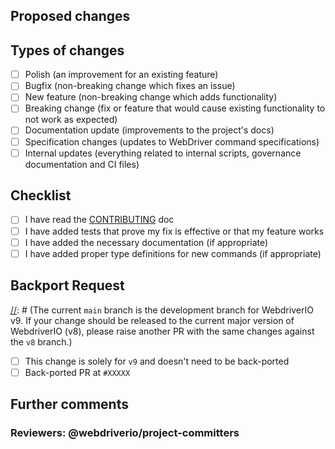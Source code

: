 ## Proposed changes

[//]: # (Describe the big picture of your changes here to communicate to the maintainers why we should accept this pull request. If it fixes a bug or resolves a feature request, be sure to link to that issue.)

## Types of changes

[//]: # (What types of changes does your code introduce to WebdriverIO?)
[//]: # (_Put an `x` in the boxes that apply_)

- [ ] Polish (an improvement for an existing feature)
- [ ] Bugfix (non-breaking change which fixes an issue)
- [ ] New feature (non-breaking change which adds functionality)
- [ ] Breaking change (fix or feature that would cause existing functionality to not work as expected)
- [ ] Documentation update (improvements to the project's docs)
- [ ] Specification changes (updates to WebDriver command specifications)
- [ ] Internal updates (everything related to internal scripts, governance documentation and CI files)

## Checklist

[//]: # (_Put an `x` in the boxes that apply. You can also fill these out after creating the PR. If you're unsure about any of them, don't hesitate to ask. We're here to help! This is simply a reminder of what we are going to look for before merging your code._)

- [ ] I have read the [CONTRIBUTING](https://github.com/webdriverio/webdriverio/blob/main/CONTRIBUTING.md) doc
- [ ] I have added tests that prove my fix is effective or that my feature works
- [ ] I have added the necessary documentation (if appropriate)
- [ ] I have added proper type definitions for new commands (if appropriate)

## Backport Request

[//]: # (The current `main` branch is the development branch for WebdriverIO v9. If your change should be released to the current major version of WebdriverIO (v8), please raise another PR with the same changes against the `v8` branch.)

- [ ] This change is solely for `v9` and doesn't need to be back-ported
- [ ] Back-ported PR at `#XXXXX`

## Further comments

[//]: # (If this is a relatively large or complex change, kick off the discussion by explaining why you chose the solution you did and what alternatives you considered, etc...)

### Reviewers: @webdriverio/project-committers
